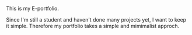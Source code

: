 This is my E-portfolio. 

Since I'm still a student and haven't done many projects yet, I want to keep it simple.
Therefore my portfolio takes a simple and mimimalist approch. 
